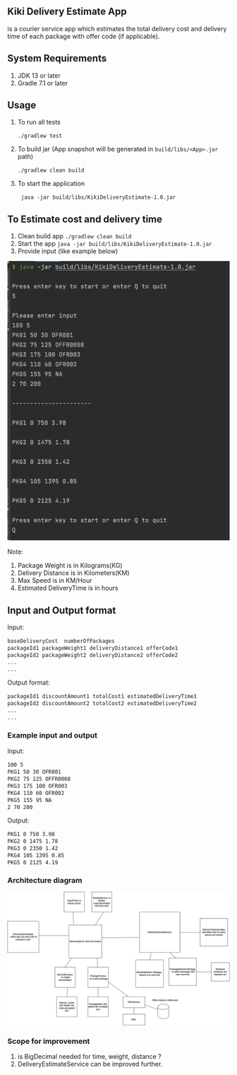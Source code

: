 ## Kiki Delivery Estimate App

is a courier service app which estimates the total delivery cost and delivery time of each package with offer code (if
applicable).

## System Requirements

1. JDK 13 or later
2. Gradle 7.1 or later

## Usage

1. To run all tests
    ```shell
    ./gradlew test
    ```
2. To build jar (App snapshot will be generated in `build/libs/<App>.jar` path)
   ```shell
   ./gradlew clean build
   ```


3. To start the application
   ```shell
    java -jar build/libs/KikiDeliveryEstimate-1.0.jar
   ```

## To Estimate cost and delivery time

1. Clean build app
   `./gradlew clean build`
2. Start the app
   `java -jar build/libs/KikiDeliveryEstimate-1.0.jar`
3. Provide input (like example below)

![](example.png)

Note:
1. Package Weight is in Kilograms(KG)
2. Delivery Distance is in Kilometers(KM)
3. Max Speed is in KM/Hour
4. Estimated DeliveryTime is in hours

## Input and Output format

Input:

```
baseDeliveryCost  numberOfPackages
packageId1 packageWeight1 deliveryDistance1 offerCode1
packageId2 packageWeight2 deliveryDistance2 offerCode2
...
...
``` 

Output format:

```
packageId1 discountAmount1 totalCost1 estimatedDeliveryTime1
packageId2 discountAmount2 totalCost2 estimatedDeliveryTime2
...
...
```


### Example input and output

Input:
```text
100 5
PKG1 50 30 OFR001
PKG2 75 125 OFFR0008
PKG3 175 100 OFR003
PKG4 110 60 OFR002
PKG5 155 95 NA
2 70 200
```

Output:
```text
PKG1 0 750 3.98
PKG2 0 1475 1.78
PKG3 0 2350 1.42
PKG4 105 1395 0.85
PKG5 0 2125 4.19
```


### Architecture diagram

![](architechture.png)


### Scope for improvement
1. is BigDecimal needed for time, weight, distance ?
2. DeliveryEstimateService can be improved further.

